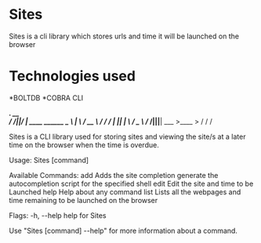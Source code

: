 # Sites
Sites is a cli library which stores urls and time it will be launched on the browser
# Technologies used
*BOLTDB
*COBRA CLI

 _________.__  __                 
  /   _____/|__|/  |_  ____   ______
  \_____  \ |  \   __\/ __ \ /  ___/
  /        \|  ||  | \  ___/ \___ \ 
 /_______  /|__||__|  \___  >____  >
         \/               \/     \/
  
  Sites is a CLI library used for storing sites and viewing the site/s at a later time on the browser
  when the time is overdue.

Usage:
  Sites [command]

Available Commands:
  add         Adds the site
  completion  generate the autocompletion script for the specified shell
  edit        Edit the site and time to be Launched
  help        Help about any command
  list        Lists all the webpages and time remaining to be launched on the browser

Flags:
  -h, --help   help for Sites

Use "Sites [command] --help" for more information about a command.

